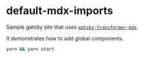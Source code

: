 # default-mdx-imports

Sample gatsby site that uses [`gatsby-transformer-mdx`][gatsby-transformer-mdx].

It demonstrates how to add global components.

```bash
yarn && yarn start
```

[gatsby-transformer-mdx]: https://www.npmjs.com/package/gatsby-transformer-mdx
